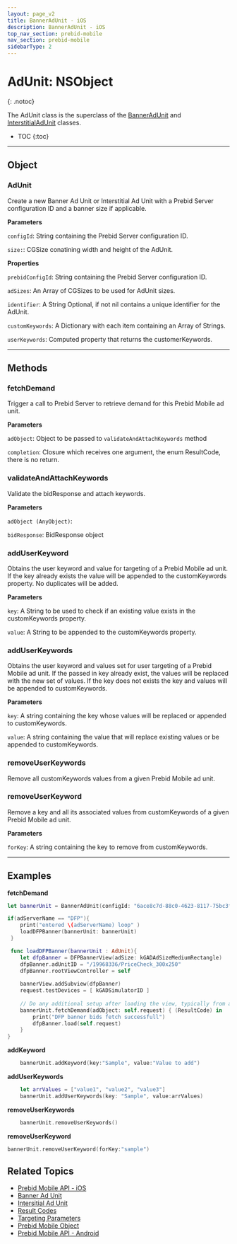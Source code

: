 ```yaml
---
layout: page_v2
title: BannerAdUnit - iOS
description: BannerAdUnit - iOS
top_nav_section: prebid-mobile
nav_section: prebid-mobile
sidebarType: 2
---
```


# AdUnit: NSObject
{: .notoc}

The AdUnit class is the superclass of the [BannerAdUnit]({site.baseurl}}/prebid-mobile/api/pbm-bannerad-ios.html) and [InterstitialAdUnit]({site.baseurl}}/prebid-mobile/api/pbm-interstitial-ad-ios.html) classes. 

- TOC
 {:toc}

--- 

## Object 

### AdUnit

Create a new Banner Ad Unit or Interstitial Ad Unit with a Prebid Server configuration ID and a banner size if applicable.

**Parameters**

`configId`:  String containing the Prebid Server configuration ID.

`size:`: CGSize conatining width and height of the AdUnit.

**Properties**

`prebidConfigId`: String containing the Prebid Server configuration ID.

`adSizes`: An Array of CGSizes to be used for AdUnit sizes.

`identifier`: A String Optional, if not nil contains a unique identifier for the AdUnit.

`customKeywords`: A Dictionary with each item containing an Array of Strings.

`userKeywords`: Computed property that returns the customerKeywords.

---

## Methods


### fetchDemand

Trigger a call to Prebid Server to retrieve demand for this Prebid Mobile ad unit. 

**Parameters**

`adObject`: Object to be passed to `validateAndAttachKeywords` method

`completion`: Closure which receives one argument, the enum ResultCode, there is no return. 

### validateAndAttachKeywords

Validate the bidResponse and attach keywords.

**Parameters**

`adObject (AnyObject)`: 

`bidResponse`: BidResponse object

### addUserKeyword

Obtains the user keyword and value for targeting of a Prebid Mobile ad unit. If the key already exists the value will be appended to the customKeywords property. No duplicates will be added.

**Parameters**

`key`: A String to be used to check if an existing value exists in the customKeywords property. 

`value`: A String to be appended to the customKeywords property.

### addUserKeywords

Obtains the user keyword and values set for user targeting of a Prebid Mobile ad unit. If the passed in key already exist, the values will be replaced with the new set of values. If the key does not exists the key and values will be appended to customKeywords.

**Parameters**

`key`: A string containing the key whose values will be replaced or appended to customKeywords. 

`value`: A string containing the value that will replace existing values or be appended to customKeywords.

### removeUserKeywords

Remove all customKeywords values from a given Prebid Mobile ad unit. 

### removeUserKeyword
Remove a key and all its associated values from customKeywords of a given Prebid Mobile ad unit. 

**Parameters**

`forKey`: A string containing the key to remove from customKeywords.

---

## Examples

**fetchDemand**

```Swift
let bannerUnit = BannerAdUnit(configId: "6ace8c7d-88c0-4623-8117-75bc3f0a2e45", size: CGSize(width: 300, height: 250))

if(adServerName == "DFP"){
    print("entered \(adServerName) loop" )
    loadDFPBanner(bannerUnit: bannerUnit)
 }

 func loadDFPBanner(bannerUnit : AdUnit){
    let dfpBanner = DFPBannerView(adSize: kGADAdSizeMediumRectangle)
    dfpBanner.adUnitID = "/19968336/PriceCheck_300x250"
    dfpBanner.rootViewController = self
    
    bannerView.addSubview(dfpBanner)
    request.testDevices = [ kGADSimulatorID ]
    
    // Do any additional setup after loading the view, typically from a nib.
    bannerUnit.fetchDemand(adObject: self.request) { (ResultCode) in
        print("DFP banner bids fetch successfull")
        dfpBanner.load(self.request)
    }
}
```
**addKeyword**

```Swift
    bannerUnit.addKeyword(key:"Sample", value:"Value to add")
```

**addUserKeywords**

```Swift
    let arrValues = ["value1", "value2", "value3"]
    bannerUnit.addUserKeywords(key: "Sample", value:arrValues)
```

**removeUserKeywords**

```Swift
    bannerUnit.removeUserKeywords()
```

**removeUserKeyword**

```Swift
bannerUnit.removeUserKeyword(forKey:"sample")
```


## Related Topics

- [Prebid Mobile API - iOS]({{site.baseurl}}/prebid-mobile/api/pbm-api-iOS.html)
- [Banner Ad Unit]({{site.baseurl}}/prebid-mobile/api/pbm-bannerad-ios.html)
- [Intersitial Ad Unit]({{site.baseurl}}/prebid-mobile/api/pbm-interstitial-ad-ios.html)
- [Result Codes]({{site.baseurl}}/prebid-mobile/api/pbm-api-result-codes-ios.html)
- [Targeting Parameters]({{site.baseurl}}/prebid-mobile/api/pbm-targeting-ios.html)
- [Prebid Mobile Object]({{site.baseurl}}/prebid-mobile/api/prebidmobile-object-android.html)
- [Prebid Mobile API - Android]({{site.baseurl}}/prebid-mobile/api/pbm-api-android.html)